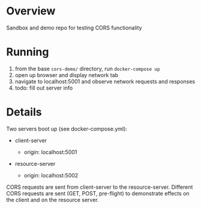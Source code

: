 # Overview

Sandbox and demo repo for testing CORS functionality

# Running

1. from the base `cors-demo/` directory, run `docker-compose up`
2. open up browser and display network tab
3. navigate to localhost:5001 and observe network requests and 
   responses
4. todo: fill out server info

# Details

Two servers boot up (see docker-compose.yml):

* client-server
  * origin: localhost:5001

* resource-server
  * origin: localhost:5002

CORS requests are sent from client-server to the resource-server.
Different CORS requests are sent (GET, POST, pre-flight) to 
demonstrate effects on the client and on the resource server. 

